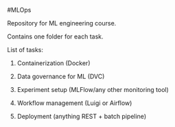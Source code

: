 #MLOps

Repository for ML engineering course.

Contains one folder for each task.

List of tasks:

1. Containerization (Docker)

2. Data governance for ML (DVC)

3. Experiment setup (MLFlow/any other monitoring tool)

4. Workflow management (Luigi or Airflow)

5. Deployment (anything REST + batch pipeline)
